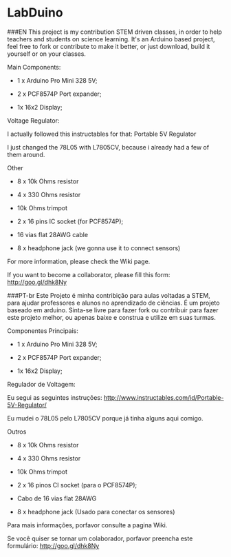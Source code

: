 # LabDuino
###EN
This project is my contribution STEM driven classes, in order to help teachers and students on science learning. It's an Arduino based project, feel free to fork or contribute to make it better, or just download, build it yourself or on your classes.

Main Components:

- 1 x Arduino Pro Mini 328 5V;

- 2 x PCF8574P Port expander;

- 1x 16x2 Display;

Voltage Regulator:

I actually followed this instructables for that: Portable 5V Regulator

I just changed the 78L05 with L7805CV, because i already had a few of them around.

Other

- 8 x 10k Ohms resistor

- 4 x 330 Ohms resistor

- 10k Ohms trimpot

- 2 x 16 pins IC socket (for PCF8574P);

- 16 vias flat 28AWG cable

- 8 x headphone jack (we gonna use it to connect sensors)

For more information, please check the Wiki page.

If you want to become a collaborator, please fill this form:
http://goo.gl/dhk8Ny



###PT-br
Este Projeto é minha contribição para aulas voltadas a STEM, para ajudar professores e alunos no aprendizado de ciências. É um projeto baseado em arduino. Sinta-se livre para fazer fork ou contribuir para fazer este projeto melhor, ou apenas baixe e construa e utilize em suas turmas.

Componentes Principais:

- 1 x Arduino Pro Mini 328 5V;

- 2 x PCF8574P Port expander;

- 1x 16x2 Display;

Regulador de Voltagem:

Eu segui as seguintes instruções: <http://www.instructables.com/id/Portable-5V-Regulator/>

Eu mudei o 78L05 pelo L7805CV porque já tinha alguns aqui comigo.

Outros

- 8 x 10k Ohms resistor

- 4 x 330 Ohms resistor

- 10k Ohms trimpot

- 2 x 16 pinos CI socket (para o PCF8574P);

- Cabo de 16 vias flat 28AWG

- 8 x headphone jack (Usado para conectar os sensores)

Para mais informações, porfavor consulte a pagina Wiki.

Se você quiser se tornar um colaborador, porfavor preencha este formulário:
http://goo.gl/dhk8Ny


